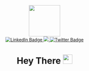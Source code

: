 <div id="header" align="center">
  <img src="https://media.giphy.com/media/LaVp0AyqR5bGsC5Cbm/giphy.gif" width="100"/>
</div>

<div id="badges" align="center">
  
  <a href="https://www.linkedin.com/in/piotr-waluszek-3371b2262/">
    <img src="https://img.shields.io/badge/LinkedIn-blue?style=for-the-badge&logo=linkedin&logoColor=white" alt="LinkedIn Badge"/>
  </a>
  
  <a href="https://www.credly.com/users/piotr-waluszek/badges">
  <img src="https://camo.githubusercontent.com/15d08de27568e4eb390b4be947a292954b8372f81b196ee3f1f8bfca16f8a663/68747470733a2f2f696d672e736869656c64732e696f2f7374617469632f76313f7374796c653d666f722d7468652d6261646765266d6573736167653d437265646c7926636f6c6f723d464636423030266c6f676f3d437265646c79266c6f676f436f6c6f723d464646464646266c6162656c3d"/>
  </a>
  
  <a href="https://twitter.com/peterwalus">
    <img src="https://img.shields.io/badge/Twitter-blue?style=for-the-badge&logo=twitter&logoColor=white" alt="Twitter Badge"/>
  </a>
  
</div>

<div align="center">
  <img src="https://komarev.com/ghpvc/?username=PiotrWaluszek&style=flat-square&color=blue" alt=""/>
  
  <h1>
  Hey There
  <img src="https://media.giphy.com/media/hvRJCLFzcasrR4ia7z/giphy.gif" width="30px"/>
  </h1>
</div>


